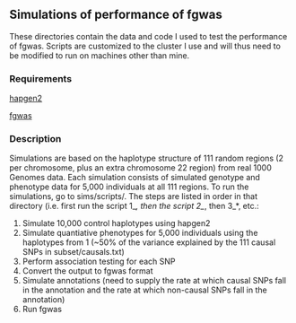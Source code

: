## Simulations of performance of fgwas ##

These directories contain the data and code I used to test the performance of fgwas. Scripts are customized to the cluster I use and will thus need to be modified to run on machines other than mine.


### Requirements ###
[hapgen2](https://mathgen.stats.ox.ac.uk/genetics_software/hapgen/hapgen2.html)

[fgwas](https://github.com/joepickrell/fgwas)

### Description ###
Simulations are based on the haplotype structure of 111 random regions (2 per chromosome, plus an extra chromosome 22 region) from real 1000 Genomes data. Each simulation consists of simulated genotype and phenotype data for 5,000 individuals at all 111 regions. To run the simulations, go to sims/scripts/. The steps are listed in order in that directory (i.e. first run the script 1_*, then the script 2_*, then 3_*, etc.:

1. Simulate 10,000 control haplotypes using hapgen2
2. Simulate quantiative phenotypes for 5,000 individuals using the haplotypes from 1 (~50% of the variance explained by the 111 causal SNPs in subset/causals.txt)
3. Perform association testing for each SNP
4. Convert the output to fgwas format
5. Simulate annotations (need to supply the rate at which causal SNPs fall in the annotation and the rate at which non-causal SNPs fall in the annotation)
6. Run fgwas

